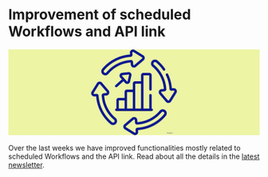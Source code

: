 # Improvement of scheduled Workflows and API link

![scheduled WF!](continuous-improvement_freepik_blue_yl.png)

Over the last weeks we have improved functionalities mostly related to scheduled Workflows and the API link. Read about all the details in the [latest newsletter](NewsletterFeb25.pdf).
